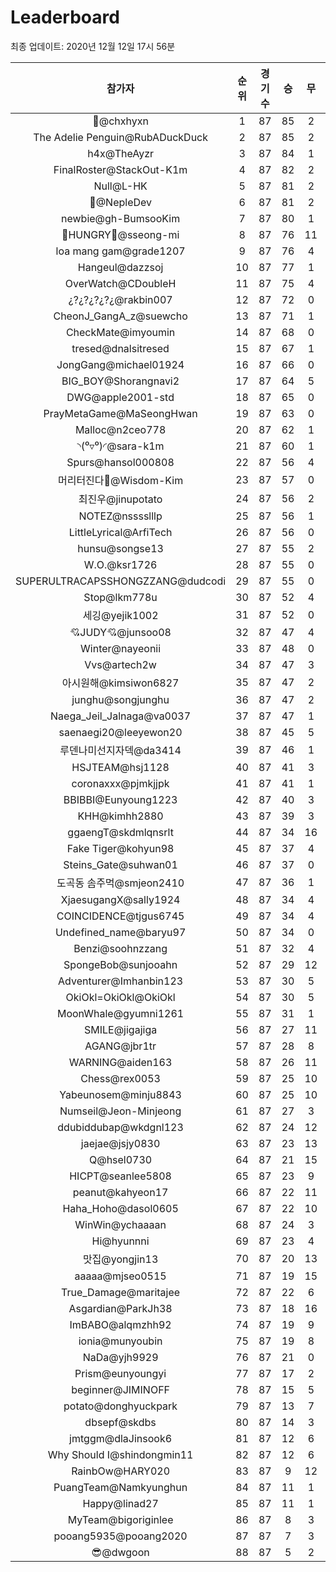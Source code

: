 # Leaderboard
최종 업데이트: 2020년 12월 12일 17시 56분




| 참가자 | 순위 | 경기수 | 승 | 무 | 패 | 승점 |
|:---:|:---:|:---:|:---:|:---:|:---:|:---:|
| 👑@chxhyxn | 1 | 87 | 85 | 2 | 0 | 257 |
| The Adelie Penguin@RubADuckDuck | 2 | 87 | 85 | 2 | 0 | 257 |
| h4x@TheAyzr | 3 | 87 | 84 | 1 | 2 | 253 |
| FinalRoster@StackOut-K1m | 4 | 87 | 82 | 2 | 3 | 248 |
| Null@L-HK | 5 | 87 | 81 | 2 | 4 | 245 |
| 🥈@NepleDev | 6 | 87 | 81 | 2 | 4 | 245 |
| newbie@gh-BumsooKim | 7 | 87 | 80 | 1 | 6 | 241 |
| 🍗HUNGRY🍗@sseong-mi | 8 | 87 | 76 | 11 | 0 | 239 |
| loa mang gam@grade1207 | 9 | 87 | 76 | 4 | 7 | 232 |
| Hangeul@dazzsoj | 10 | 87 | 77 | 1 | 9 | 232 |
| OverWatch@CDoubleH | 11 | 87 | 75 | 4 | 8 | 229 |
| ¿?¿?¿?¿?¿@rakbin007 | 12 | 87 | 72 | 0 | 15 | 216 |
| CheonJ_GangA_z@suewcho | 13 | 87 | 71 | 1 | 15 | 214 |
| CheckMate@imyoumin | 14 | 87 | 68 | 0 | 19 | 204 |
| tresed@dnalsitresed | 15 | 87 | 67 | 1 | 19 | 202 |
| JongGang@michael01924 | 16 | 87 | 66 | 0 | 21 | 198 |
| BIG_BOY@Shorangnavi2 | 17 | 87 | 64 | 5 | 18 | 197 |
| DWG@apple2001-std | 18 | 87 | 65 | 0 | 22 | 195 |
| PrayMetaGame@MaSeongHwan | 19 | 87 | 63 | 0 | 24 | 189 |
| Malloc@n2ceo778 | 20 | 87 | 62 | 1 | 24 | 187 |
| ◝(⁰▿⁰)◜@sara-k1m | 21 | 87 | 60 | 1 | 26 | 181 |
| Spurs@hansol000808 | 22 | 87 | 56 | 4 | 27 | 172 |
| 머리터진다🤯@Wisdom-Kim | 23 | 87 | 57 | 0 | 30 | 171 |
| 최진우@jinupotato | 24 | 87 | 56 | 2 | 29 | 170 |
| NOTEZ@nsssslllp | 25 | 87 | 56 | 1 | 30 | 169 |
| LittleLyrical@ArfiTech | 26 | 87 | 56 | 0 | 31 | 168 |
| hunsu@songse13 | 27 | 87 | 55 | 2 | 30 | 167 |
| W.O.@ksr1726 | 28 | 87 | 55 | 0 | 32 | 165 |
| SUPERULTRACAPSSHONGZZANG@dudcodi | 29 | 87 | 55 | 0 | 32 | 165 |
| Stop@lkm778u | 30 | 87 | 52 | 4 | 31 | 160 |
| 세깅@yejik1002 | 31 | 87 | 52 | 0 | 35 | 156 |
| 💘JUDY💘@junsoo08 | 32 | 87 | 47 | 4 | 36 | 145 |
| Winter@nayeonii | 33 | 87 | 48 | 0 | 39 | 144 |
| Vvs@artech2w | 34 | 87 | 47 | 3 | 37 | 144 |
| 아시원해@kimsiwon6827 | 35 | 87 | 47 | 2 | 38 | 143 |
| junghu@songjunghu | 36 | 87 | 47 | 2 | 38 | 143 |
| Naega_Jeil_Jalnaga@va0037 | 37 | 87 | 47 | 1 | 39 | 142 |
| saenaegi20@leeyewon20 | 38 | 87 | 45 | 5 | 37 | 140 |
| 루덴나미선지자덱@da3414 | 39 | 87 | 46 | 1 | 40 | 139 |
| HSJTEAM@hsj1128 | 40 | 87 | 41 | 3 | 43 | 126 |
| coronaxxx@pjmkjjpk | 41 | 87 | 41 | 1 | 45 | 124 |
| BBIBBI@Eunyoung1223 | 42 | 87 | 40 | 3 | 44 | 123 |
| KHH@kimhh2880 | 43 | 87 | 39 | 3 | 45 | 120 |
| ggaengT@skdmlqnsrlt | 44 | 87 | 34 | 16 | 37 | 118 |
| Fake Tiger@kohyun98 | 45 | 87 | 37 | 4 | 46 | 115 |
| Steins_Gate@suhwan01 | 46 | 87 | 37 | 0 | 50 | 111 |
| 도곡동 솜주먹@smjeon2410 | 47 | 87 | 36 | 1 | 50 | 109 |
| XjaesugangX@sally1924 | 48 | 87 | 34 | 4 | 49 | 106 |
| COINCIDENCE@tjgus6745 | 49 | 87 | 34 | 4 | 49 | 106 |
| Undefined_name@baryu97 | 50 | 87 | 34 | 0 | 53 | 102 |
| Benzi@soohnzzang | 51 | 87 | 32 | 4 | 51 | 100 |
| SpongeBob@sunjooahn | 52 | 87 | 29 | 12 | 46 | 99 |
| Adventurer@Imhanbin123 | 53 | 87 | 30 | 5 | 52 | 95 |
| OkiOkl=OkiOkl@OkiOkl | 54 | 87 | 30 | 5 | 52 | 95 |
| MoonWhale@gyumni1261 | 55 | 87 | 31 | 1 | 55 | 94 |
| SMILE@jigajiga | 56 | 87 | 27 | 11 | 49 | 92 |
| AGANG@jbr1tr | 57 | 87 | 28 | 8 | 51 | 92 |
| WARNING@aiden163 | 58 | 87 | 26 | 11 | 50 | 89 |
| Chess@rex0053 | 59 | 87 | 25 | 10 | 52 | 85 |
| Yabeunosem@minju8843 | 60 | 87 | 25 | 10 | 52 | 85 |
| Numseil@Jeon-Minjeong | 61 | 87 | 27 | 3 | 57 | 84 |
| ddubiddubap@wkdgnl123 | 62 | 87 | 24 | 12 | 51 | 84 |
| jaejae@jsjy0830 | 63 | 87 | 23 | 13 | 51 | 82 |
| Q@hsel0730 | 64 | 87 | 21 | 15 | 51 | 78 |
| HICPT@seanlee5808 | 65 | 87 | 23 | 9 | 55 | 78 |
| peanut@kahyeon17 | 66 | 87 | 22 | 11 | 54 | 77 |
| Haha_Hoho@dasol0605 | 67 | 87 | 22 | 10 | 55 | 76 |
| WinWin@ychaaaan | 68 | 87 | 24 | 3 | 60 | 75 |
| Hi@hyunnni | 69 | 87 | 23 | 4 | 60 | 73 |
| 맛집@yongjin13 | 70 | 87 | 20 | 13 | 54 | 73 |
| aaaaa@mjseo0515 | 71 | 87 | 19 | 15 | 53 | 72 |
| True_Damage@maritajee | 72 | 87 | 22 | 6 | 59 | 72 |
| Asgardian@ParkJh38 | 73 | 87 | 18 | 16 | 53 | 70 |
| ImBABO@alqmzhh92 | 74 | 87 | 19 | 9 | 59 | 66 |
| ionia@munyoubin | 75 | 87 | 19 | 8 | 60 | 65 |
| NaDa@yjh9929 | 76 | 87 | 21 | 0 | 66 | 63 |
| Prism@eunyoungyi | 77 | 87 | 17 | 2 | 68 | 53 |
| beginner@JIMINOFF | 78 | 87 | 15 | 5 | 67 | 50 |
| potato@donghyuckpark | 79 | 87 | 13 | 7 | 67 | 46 |
| dbsepf@skdbs | 80 | 87 | 14 | 3 | 70 | 45 |
| jmtggm@dlaJinsook6 | 81 | 87 | 12 | 6 | 69 | 42 |
| Why Should I@shindongmin11 | 82 | 87 | 12 | 6 | 69 | 42 |
| RainbOw@HARY020 | 83 | 87 | 9 | 12 | 66 | 39 |
| PuangTeam@Namkyunghun | 84 | 87 | 11 | 1 | 75 | 34 |
| Happy@linad27 | 85 | 87 | 11 | 1 | 75 | 34 |
| MyTeam@bigoriginlee | 86 | 87 | 8 | 3 | 76 | 27 |
| pooang5935@pooang2020 | 87 | 87 | 7 | 3 | 77 | 24 |
| 😎@dwgoon | 88 | 87 | 5 | 2 | 80 | 17 |